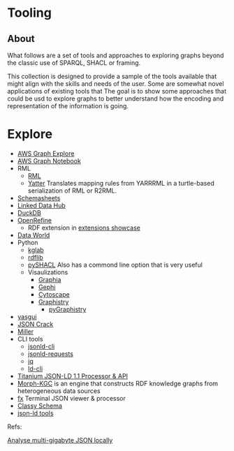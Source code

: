 # Tooling

## About

What follows are a set of tools and approaches to exploring graphs beyond the
classic use of SPARQL, SHACL or framing.

This collection is designed to provide a sample of the tools available
that might align with the skills and needs of the user.  Some are somewhat
novel applications of existing tools that
The goal is to show some approaches that could be usd to explore graphs
to better understand how the encoding and representation of the information
is going.

# Explore

* [AWS Graph Explore](https://github.com/aws/graph-explorer)
* [AWS Graph Notebook](https://github.com/aws/graph-notebook)
* RML
    * [RML](https://rml.io)
    * [Yatter](https://github.com/oeg-upm/yatter) Translates mapping rules from YARRRML in a turtle-based serialization of RML or R2RML.
* [Schemasheets](https://github.com/linkml/schemasheets)
* [Linked Data Hub](https://github.com/AtomGraph/LinkedDataHub)
* [DuckDB](https://duckdb.org/)
* [OpenRefine](https://openrefine.org/)
    * RDF extension in [extensions showcase](https://openrefine.org/extensions)
* [Data World](https://data.world/)
* Python
    * [kglab](https://derwen.ai/docs/kgl/ex6_0/)
    * [rdflib](https://rdflib.readthedocs.io/en/stable/)
    * [pySHACL](https://github.com/RDFLib/pySHACL) Also has a commond line option that is very useful
  * Visaulizations
    * [Graphia](https://graphia.app/)
    * [Gephi](https://gephi.org/)
    * [Cytoscape](https://cytoscape.org/)
    * [Graphistry](https://www.graphistry.com/)
      * [pyGraphistry](https://github.com/graphistry/pygraphistry)
* [yasgui](https://github.com/TriplyDB/Yasgui)
* [JSON Crack](https://jsoncrack.com/)
* [Miller](https://github.com/johnkerl/miller)
* CLI tools
    * [jsonld-cli](https://github.com/digitalbazaar/jsonld-cli)
    * [jsonld-requests](https://github.com/digitalbazaar/jsonld-request)
    * [jq](https://stedolan.github.io/jq/)
    * [ld-cli](https://github.com/filip26/ld-cli)
* [Titanium JSON-LD 1.1 Processor & API](https://github.com/filip26/titanium-json-ld)
* [Morph-KGC](https://github.com/morph-kgc/morph-kgc) is an engine that constructs RDF knowledge graphs from heterogeneous data sources
* [fx](https://fx.wtf/)  Terminal JSON viewer & processor
* [Classy Schema](https://classyschema.org/Visualisation)
* [json-ld tools](https://jsonld.tools/force/)

Refs:

[Analyse multi-gigabyte JSON locally](https://thenybble.de/posts/json-analysis/)

